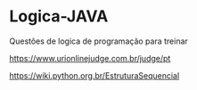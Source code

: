 # Logica-JAVA
Questões de logica de programação para treinar

https://www.urionlinejudge.com.br/judge/pt

https://wiki.python.org.br/EstruturaSequencial
